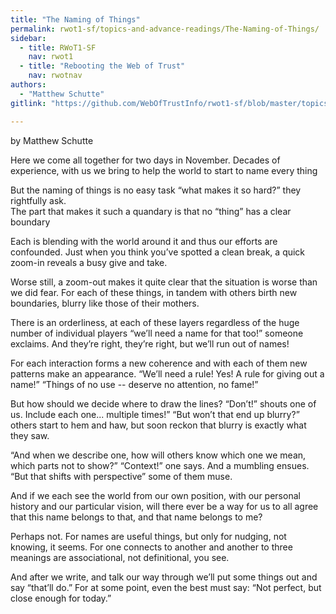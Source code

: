 ```yaml
---
title: "The Naming of Things"
permalink: rwot1-sf/topics-and-advance-readings/The-Naming-of-Things/
sidebar:
  - title: RWoT1-SF
    nav: rwot1
  - title: "Rebooting the Web of Trust"
    nav: rwotnav
authors:
  - "Matthew Schutte"
gitlink: "https://github.com/WebOfTrustInfo/rwot1-sf/blob/master/topics-and-advance-readings/The-Naming-of-Things.txt"

---  
```


by Matthew Schutte


Here we come all together
for two days in November.
Decades of experience, with us we bring
to help the world to start to name every thing

But the naming of things is no easy task
“what makes it so hard?” they rightfully ask.  
The part that makes it such a quandary 
is that no “thing” has a clear boundary 

Each is blending with the world around it
and thus our efforts are confounded. 
Just when you think you’ve spotted a clean break,
a quick zoom-in reveals a busy give and take.

Worse still, a zoom-out makes it quite clear
that the situation is worse than we did fear.
For each of these things, in tandem with others
birth new boundaries, blurry like those of their mothers.

There is an orderliness, at each of these layers
regardless of the huge number of individual players
“we’ll need a name for that too!” someone exclaims.
And they’re right, they’re right, but we’ll run out of names!

For each interaction forms a new coherence 
and with each of them new patterns make an appearance.
“We’ll need a rule! Yes! A rule for giving out a name!”
“Things of no use -- deserve no attention, no fame!”

But how should we decide where to draw the lines?
“Don’t!” shouts one of us.  Include each one... multiple times!”
“But won’t that end up blurry?” others start to hem and haw,
but soon reckon that blurry is exactly what they saw.

“And when we describe one, how will others know
which one we mean, which parts not to show?”
“Context!” one says.  And a mumbling ensues.
“But that shifts with perspective” some of them muse.

And if we each see the world from our own position,
with our personal history and our particular vision,
will there ever be a way for us to all agree
that this name belongs to that, and that name belongs to me?

Perhaps not. For names are useful things,
but only for nudging, not knowing, it seems.
For one connects to another and another to three
meanings are associational, not definitional, you see.

And after we write, and talk our way through
we’ll put some things out and say “that’ll do.”
For at some point, even the best must say:
“Not perfect, but close enough for today.”
